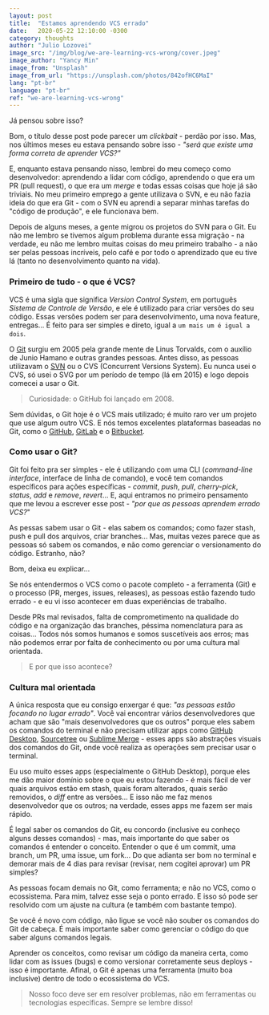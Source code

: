 ```yaml
---
layout: post
title:  "Estamos aprendendo VCS errado"
date:   2020-05-22 12:10:00 -0300
category: thoughts
author: "Julio Lozovei"
image_src: "/img/blog/we-are-learning-vcs-wrong/cover.jpeg"
image_author: "Yancy Min"
image_from: "Unsplash"
image_from_url: "https://unsplash.com/photos/842ofHC6MaI"
lang: "pt-br"
language: "pt-br"
ref: "we-are-learning-vcs-wrong"
---
```

Já pensou sobre isso?
<!--more-->
Bom, o título desse post pode parecer um _clickbait_ - perdão por isso. Mas, nos últimos meses eu estava pensando sobre isso - _"será que existe uma forma correta de aprender VCS?"_

E, enquanto estava pensando nisso, lembrei do meu começo como desenvolvedor: aprendendo a lidar com código, aprendendo o que era um PR (pull request), o que era um _merge_ e todas essas coisas que hoje já são triviais. No meu primeiro emprego a gente utilizava o SVN, e eu não fazia ideia do que era Git - com o SVN eu aprendi a separar minhas tarefas do "código de produção", e ele funcionava bem.

Depois de alguns meses, a gente migrou os projetos do SVN para o Git. Eu não me lembro se tivemos algum problema durante essa migração - na verdade, eu não me lembro muitas coisas do meu primeiro trabalho - a não ser pelas pessoas incríveis, pelo café e por todo o aprendizado que eu tive lá (tanto no desenvolvimento quanto na vida).


### Primeiro de tudo - o que é VCS?
VCS é uma sigla que significa _Version Control System_, em português _Sistema de Controle de Versão_, e ele é utilizado para criar versões do seu código. Essas versões podem ser para desenvolvimento, uma nova feature, entregas... É feito para ser simples e direto, igual a `um mais um é igual a dois`.

O [Git](https://git-scm.com/) surgiu em 2005 pela grande mente de Linus Torvalds, com o auxílio de Junio Hamano e outras grandes pessoas. Antes disso, as pessoas utilizavam o [SVN](https://www.google.com/search?q=svn&oq=svn&aqs=chrome..69i57.777j0j1&sourceid=chrome&ie=UTF-8) ou o CVS (Concurrent Versions System). Eu nunca usei o CVS, só usei o SVG por um período de tempo (lá em 2015) e logo depois comecei a usar o Git.

> Curiosidade: o GitHub foi lançado em 2008.

Sem dúvidas, o Git hoje é o VCS mais utilizado; é muito raro ver um projeto que use algum outro VCS. E nós temos excelentes plataformas baseadas no Git, como o [GitHub](https://github.com/), [GitLab](https://about.gitlab.com/) e o [Bitbucket](https://bitbucket.org/product).


### Como usar o Git?
Git foi feito pra ser simples - ele é utilizando com uma CLI (_command-line interface_, interface de linha de comando), e você tem comandos específicos para ações específicas - _commit_, _push_, _pull_, _cherry-pick_, _status_, _add_ e _remove_, _revert_... E, aqui entramos no primeiro pensamento que me levou a escrever esse post - _"por que as pessoas aprendem errado VCS?_"

As pessas sabem usar o Git - elas sabem os comandos; como fazer stash, push e pull dos arquivos, criar branches... Mas, muitas vezes parece que as pessoas só sabem os comandos, e não como gerenciar o versionamento do código. Estranho, não?

Bom, deixa eu explicar...

Se nós entendermos o VCS como o pacote completo - a ferramenta (Git) e o processo (PR, merges, issues, releases), as pessoas estão fazendo tudo errado - e eu vi isso acontecer em duas experiências de trabalho.

Desde PRs mal revisados, falta de comprometimento na qualidade do código e na organização das branches, péssima nomenclatura para as coisas... Todos nós somos humanos e somos suscetíveis aos erros; mas não podemos errar por falta de conhecimento ou por uma cultura mal orientada.

> E por que isso acontece?


### Cultura mal orientada
A única resposta que eu consigo enxergar é que: _"as pessoas estão focando no lugar errado"_. Você vai encontrar vários desenvolvedores que acham que são "mais desenvolvedores que os outros" porque eles sabem os comandos do terminal e não precisam utilizar apps como [GitHub Desktop](https://desktop.github.com/), [Sourcetree](https://www.sourcetreeapp.com/) ou [Sublime Merge](https://www.sublimemerge.com/) - esses apps são abstrações visuais dos comandos do Git, onde você realiza as operações sem precisar usar o terminal.

Eu uso muito esses apps (especialmente o GitHub Desktop), porque eles me dão maior domínio sobre o que eu estou fazendo - é mais fácil de ver quais arquivos estão em stash, quais foram alterados, quais serão removidos, o _diff_ entre as versões... E isso não me faz menos desenvolvedor que os outros; na verdade, esses apps me fazem ser mais rápido.

É legal saber os comandos do Git, eu concordo (inclusive eu conheço alguns desses comandos) - mas, mais importante do que saber os comandos é entender o conceito. Entender o que é um commit, uma branch, um PR, uma issue, um fork... Do que adianta ser bom no terminal e demorar mais de 4 dias para revisar (revisar, nem cogitei aprovar) um PR simples?

As pessoas focam demais no Git, como ferramenta; e não no VCS, como o ecossistema. Para mim, talvez esse seja o ponto errado. E isso só pode ser resolvido com um ajuste na cultura (e também com bastante tempo).

Se você é novo com código, não ligue se você não souber os comandos do Git de cabeça. É mais importante saber como gerenciar o código do que saber alguns comandos legais.

Aprender os conceitos, como revisar um código da maneira certa, como lidar com as issues (bugs) e como versionar corretamente seus deploys - isso é importante. Afinal, o Git é apenas uma ferramenta (muito boa inclusive) dentro de todo o ecossistema do VCS.

> Nosso foco deve ser em resolver problemas, não em ferramentas ou tecnologias específicas. Sempre se lembre disso!
